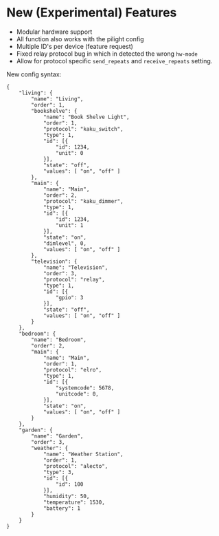 New (Experimental) Features
=======
- Modular hardware support
- All function also works with the pilight config
- Multiple ID's per device (feature request)
- Fixed relay protocol bug in which in detected the wrong `hw-mode`
- Allow for protocol specific `send_repeats` and `receive_repeats` setting.

New config syntax:

```
{
	"living": {
		"name": "Living",
		"order": 1,
		"bookshelve": {
			"name": "Book Shelve Light",
			"order": 1,
			"protocol": "kaku_switch",
			"type": 1,
			"id": [{
				"id": 1234,
				"unit": 0
			}],
			"state": "off",
			"values": [ "on", "off" ]
		},
		"main": {
			"name": "Main",
			"order": 2,
			"protocol": "kaku_dimmer",
			"type": 1,
			"id": [{
				"id": 1234,
				"unit": 1
			}],
			"state": "on",
			"dimlevel", 0,
			"values": [ "on", "off" ]
		},
		"television": {
			"name": "Television",
			"order": 3,
			"protocol": "relay",
			"type": 1,
			"id": [{
				"gpio": 3
			}],
			"state": "off",
			"values": [ "on", "off" ]
		} 
	},
	"bedroom": {
		"name": "Bedroom",
		"order": 2,
		"main": {
			"name": "Main",
			"order": 1,
			"protocol": "elro",
			"type": 1,
			"id": [{
				"systemcode": 5678,
				"unitcode": 0,
			}],
			"state": "on",
			"values": [ "on", "off" ]
		}
	},
	"garden": {
		"name": "Garden",
		"order": 3,
		"weather": {
			"name": "Weather Station",
			"order": 1,
			"protocol": "alecto",
			"type": 3,
			"id": [{
				"id": 100
			}],
			"humidity": 50,
			"temperature": 1530,
			"battery": 1
		}
	}		
}
```
